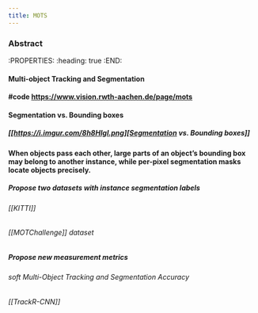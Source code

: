 ```yaml
---
title: MOTS
---
```


### Abstract
:PROPERTIES:
:heading: true
:END:
#### Multi-object Tracking and Segmentation
#### #code https://www.vision.rwth-aachen.de/page/mots
#### Segmentation vs. Bounding boxes
##### [[https://i.imgur.com/8h8HIgI.png][Segmentation vs. Bounding boxes]]
#### When objects pass each other, large parts of an object’s bounding box may belong to another instance, while per-pixel segmentation masks locate objects precisely.
##### Propose two datasets with instance segmentation labels
###### [[KITTI]]
###### [[MOTChallenge]] dataset
##### Propose new measurement metrics
###### soft Multi-Object Tracking and Segmentation Accuracy
###### [[TrackR-CNN]]
####
